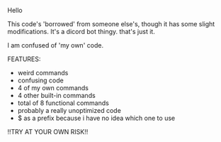 Hello

This code's 'borrowed' from someone else's, though it has some slight modifications. It's a dicord bot thingy. that's just it.

I am confused of 'my own' code.

FEATURES:
- weird commands
- confusing code
- 4 of my own commands
- 4 other built-in commands
- total of 8 functional commands
- probably a really unoptimized code
- $ as a prefix because i have no idea which one to use

!!TRY AT YOUR OWN RISK!!
